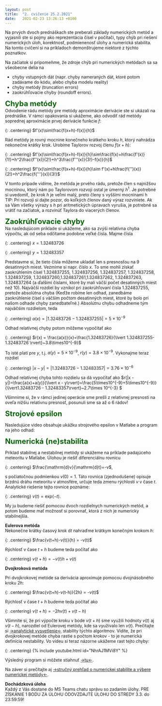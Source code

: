```yaml
---
layout: post
title:  "2. cvičenie 25.2.2021"
date:   2021-02-23 13:26:13 +0100
---
```


Na prvých dvoch prednáškach ste preberali základy numerických metód a vyjasnili ste si pojmy ako reprezentácia čísel v počítači, typy chýb pri riešení numerických úloh, korektnosť, podmienenosť úlohy a numerická stabilita. 
Na tomto cvičení si na príkladoch demonštrujeme niektoré z týchto poznatkov. <br>


Na začiatok si pripomeňme, že zdroje chýb pri numerických metódach sa  sa všeobecne delia na
- chyby vstupných dát (napr. chyby nameraných dát, ktoré potom zadávame do kódu, alebo chyba modelu reality)
- chyby metódy (truncation errors)
- zaokrúhľovacie chyby (roundoff errors).

<span style="color:DarkGreen"> <font size="+2"><b>Chyba metódy</b></font></span><br>
Odvodenie rádu metódy pre metódy aproximácie derivácie ste si ukázali na prednáške. V rámci opakovania si ukážeme, ako odvodiť rád metódy soprednej aproximácie prvej derivácie funkcie $f$:

{: .centering}
$f'(x)\sim\frac{f(x+h)-f(x)}{h}$

Rád metódy je rovný mocnine konečneho krátkeho kroku $h$, ktorý nahrádza nekonečne krátky krok. 
Urobíme Taylorov rozvoj členu $f(x+h)$: 

{: .centering}
$f'(x)\sim\frac{f(x+h)-f(x)}{h}\sim\frac{f(x)+h\frac{f'(x)}{1!}+h^2\frac{f''(x)}{2!}+h^3\frac{f'''(x)}{3!}-f(x)}{h}$

{: .centering}
$f'(x)\sim\frac{f(x+h)-f(x)}{h}\sim f'(x)+h\frac{f{''}(x)}{2!}+h^2\frac{f{'''}(x)}{3!}$

V tomto prípade vidíme, že metóda je prvého rádu, pretože člen s najnižšou mocninou, ktorý nám po Taylorovom rozvoji ostal je úmerný $h^1$. Je potrebné si uvedomiť, že krok $h$ je veľmi malý, preto členy s vyššími mocninami h  
TIP: Pri rozvoji si dajte pozor, do koľkých členov daný výraz rozviniete. Ak sa Vám všetky výrazy s $h$ pri aritmetických úpravach vyrušia, je potrebné sa vrátiť na začiatok, a rozvinúť Taylora do viacerých členov.


<span style="color:DarkGreen"><b><font size="+2">Zaokrúhľovacie chyby</font> </b></span><br>
Na nasledujúcom príklade si ukážeme, ako sa zvýši relatívna chyba výpočtu, ak od seba odčítame podobne veľké čísla. Majme čísla

{: .centering}
$x = 1.32483726$

{: .centering}
$y = 1.32483357$

Predstavme si, že tieto čísla môžeme ukladať len s presnosťou na 9 desatinných miest. 
Vezmime si napr. číslo $x$. To sme mohli získať zaokrúhlením čísel $1.324837255$, $1.324837256$, $1.324837257$, $1.324837258$, $1.324837259$, $1.324837260$,$1.324837261$,$1.324837262$, $1.324837263$, $1.324837264$ (a ďalšími číslami, ktoré by mali väčší počet desatinných miest než 10). Najvǎčší rozdiel by vznikol pri zaokrúhľovaní čísla $1.324837255$, pretože absolútna chyba
 (Keďže robíme len odhad, zanedbáme zaokrúhlenie čísel s väčším počtom desatinných miest, ktoré by bolo pri našom odhade chyby zanedbateľné.)
Absolútnu chybu odhadneme tým najväčśim rozdielom, teda 

{: .centering}
$a(x) = \lvert1.32483726-1.324837255\rvert=5\times10^{-9}$

Odhad relatívnej chyby potom môžeme vypočítať ako

{: .centering}
$r(x) = \frac{a(x)}{x}=\frac{1.32483726}{\lvert 1.324837255-1.32483726 \rvert}~3.8\times10^{-9}$

To isté platí pre $y$, t.j. $a(y) = 5\times10^{-9}$, $r(y) = 3.8 \times10^{-9}$. Vykonajme teraz rozdiel 

{: .centering}
$\lvert x - y \rvert  = \lvert 1.32483726 - 1.32483357 \rvert = 3.76 \times 10^{-6}$

Odhad relatívnej chyba tohto rozdielu sa dá vypočítať ako
$r(|x - y|)=\frac{a(x)+a(y)}{\lvert x - y\rvert}=\frac{5\times10^{-9}+5\times10^{-9}}{\lvert1.32483726 - 1.32483357\rvert}~2.7\times 10^{-3} $


Všimnime si, že v rámci jedinej operácie sme prešli z relatívnej presnosti na oveľa nižšiu relatívnu presnosť, posunuli sme sa až o 6 rádov!


<span style="color:DarkGreen"><font size="+2"><b>Strojové epsilon</b></font></span><br>

Nasledujúce video obsahuje ukážku strojového epsilon v Matlabe a program na jeho odhad:<br>



<span style="color:DarkGreen"><b><font size="+2">Numerická (ne)stabilita</font></b></span><br>

Príklad stabilnej a nestabilnej metódy si ukážeme na príklade padajúceho meteoritu v Matlabe. Úlohou je riešiť diferenciálnu rovnicu

{: .centering}
$\frac{\mathrm{d}v}{\mathrm{d}t}=-v$, 

s počiatočnou podmienkou $v(0)=1$. Táto rovnica (zjednodušene) opisuje brzdnú dráhu meteoritu v atmosfére, určuje teda zmenu rýchlosti $v$ v čase $t$.
Analytické riešenie tejto rovnice poznáme:

{: .centering}
$v(t) =\mathrm{exp}(-t)$.

My ju budeme riešiť pomocou dvoch rozdielnych numerických metód, a potom budeme mať možnosť si porovnať, ktorá z nich je numericky stabilnejšia.<br>


<b>Eulerova metóda</b> <br>
Nekonečne krátky časový krok $\mathrm{d}t$ nahraďme krátkym konečným krokom $h$:<br>

{: .centering}
$\frac{v(t+h)-v(t)}{h} = -v(t)$

Rýchlosť v čase $t+h$ budeme teda počítať ako

{: .centering}
$v(t+h) = -v(t)h+v(t)$

<b>Dvojkroková metóda</b> <br>

Pri dvojkrokovej metóde sa derivácia aproximuje pomocou dvojnásobného kroku $2h$:<br>

{: .centering}
$\frac{v(t+h)-v(t-h)}{2h} = -v(t)$

Rýchlosť v čase $t+h$ budeme teda počítať ako

{: .centering}
$v(t+h)= -2h v(t)+v(t-h)$
 
Všimnite si, že pri výpočte kroku v bode $v(t+h)$ sme využili hodnoty $v(t)$ aj $v(t-h)$, narozdiel od Eulerovej metódy, kde sa využívalo len $v(t)$. 
Prečítajte si [->analytické vysvetlenie<-](http://maslarova.github.io/cvicenie2/priklad21.pdf) stability týchto algoritmov. Vidíte, že pri dvojkrokovej metóde chyba rastie s počtom krokov - to je numerická definícia nestability.
Vo videu si teraz názorne ukážeme rast tejto chyby: 

{: .centering}
{% include youtube.html id="NhrAJ1MVi8Y" %}
 <br />

Výsledný program si môžete stiahnuť [->tu<-](http://maslarova.github.io/cvicenie2/stabilita.m).

Na záver si prečítajte aj [->stručný prehľad o numerickej stabilite a výbere numerickej metódy<-](http://maslarova.github.io/cvicenie2/cviceni2a.pdf).
<br>


<b>Dochádzková úloha</b><br>
Každý z Vás dostane do MS Teams chatu správu so zadaním úlohy. PRE ZÍSKANIE 1 BODU ZA ÚLOHU ODOVZDAJTE ÚLOHU DO STREDY 3.3. do 23:59:59!

